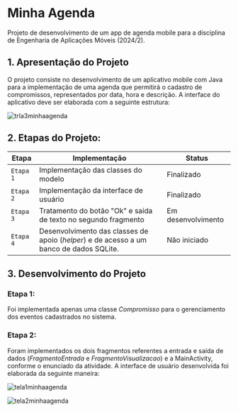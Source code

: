 # Minha Agenda
Projeto de desenvolvimento de um app de agenda mobile para a disciplina de Engenharia de Aplicações Móveis (2024/2).


## 1. Apresentação do Projeto
O projeto consiste no desenvolvimento de um aplicativo mobile com Java para a implementação de uma agenda que permitirá o cadastro de compromissos, representados por data, hora e descrição. A interface do aplicativo deve ser elaborada com a seguinte estrutura:

![trla3minhaagenda](https://github.com/user-attachments/assets/99cf20af-61bc-4ebe-b659-2fd4ef070135)


## 2. Etapas do Projeto:
|        Etapa         |Implementação                        |Status                         |
|----------------|-------------------------------|------------------------|
|`Etapa 1`|Implementação das classes do modelo| Finalizado
|`Etapa 2`|Implementação da interface de usuário| Finalizado
|`Etapa 3`|Tratamento do botão "Ok" e saída de texto no segundo fragmento| Em desenvolvimento
|`Etapa 4`|Desenvolvimento das classes de apoio (_helper_) e de acesso a um banco de dados SQLite.| Não iniciado

        
## 3. Desenvolvimento do Projeto

### Etapa 1:
Foi implementada apenas uma classe _Compromisso_ para o gerenciamento dos eventos cadastrados no sistema.

### Etapa 2: 
Foram implementados os dois fragmentos referentes a entrada e saída de dados (_FragmentoEntrada_ e _FragmentoVisualizacao_) e a MainActivity, conforme o enunciado da atividade. A interface de usuário desenvolvida foi elaborada da seguinte maneira:

![tela1minhaagenda](https://github.com/user-attachments/assets/14884e7e-927f-4248-95f8-4b4be42cb520)

![tela2minhaagenda](https://github.com/user-attachments/assets/67cd504c-70b1-45ca-9d89-02d3c6efa959)

